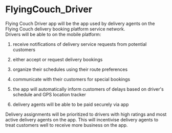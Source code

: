 # FlyingCouch_Driver
Flying Couch Driver app will be the app used by delivery agents on the Flying Couch delivery booking platform service network.  
Drivers will be able to on the mobile platform:

1) receive notifications of delivery service requests from potential customers

2) either accept or request delivery bookings

3) organize their schedules using their route preferences

4) communicate with their customers for special bookings

5) the app will automatically inform customers of delays based on driver's schedule and GPS location tracker

6) delivery agents will be able to be paid securely via app


Delivery assignments will be prioritized to drivers with high ratings and most active delivery agents on the app.  This will incentivise delivery agents to treat customers well to receive more business on the app.  
